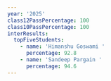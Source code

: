 ```yaml
---
year: '2025'
class12PassPercentage: 100
class10PassPercentage: 100
interResults:
  topFiveStudents:
    - name: 'Himanshu Goswami '
      percentage: 92.8
    - name: 'Sandeep Pargain '
      percentage: 94.6
---
```


